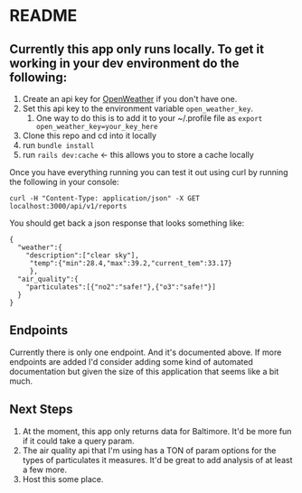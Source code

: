 # README

## Currently this app only runs locally. To get it working in your dev environment do the following: 

1. Create an api key for [OpenWeather](https://openweathermap.org/appid) if you don't have one.
1. Set this api key to the environment variable `open_weather_key`. 
    1. One way to do this is to add it to your ~/.profile file as `export open_weather_key=your_key_here`
1. Clone this repo and cd into it locally
1. run `bundle install`
1. run `rails dev:cache` <- this allows you to store a cache locally

Once you have everything running you can test it out using curl by running the following in your console: 
```
curl -H "Content-Type: application/json" -X GET localhost:3000/api/v1/reports
```
You should get back a json response that looks something like: 

```
{
  "weather":{
    "description":["clear sky"],
     "temp":{"min":28.4,"max":39.2,"current_tem":33.17}
     },
  "air_quality":{
    "particulates":[{"no2":"safe!"},{"o3":"safe!"}]
  }
}
```

## Endpoints

Currently there is only one endpoint. And it's documented above. If more endpoints are added I'd consider adding some kind of automated documentation but given the size of this application that seems like a bit much.

## Next Steps

1. At the moment, this app only returns data for Baltimore. It'd be more fun if it could take a query param.
1. The air quality api that I'm using has a TON of param options for the types of particulates it measures. It'd be great to add analysis of at least a few more. 
1. Host this some place.
